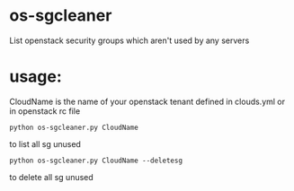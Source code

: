 # os-sgcleaner
List openstack security groups which aren't used by any servers

# usage:
CloudName is the name of your openstack tenant defined in clouds.yml
or in openstack rc file

```shell
python os-sgcleaner.py CloudName
```
to list all sg unused

```shell
python os-sgcleaner.py CloudName --deletesg
```
to delete all sg unused

